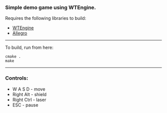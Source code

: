 ### Simple demo game using WTEngine.

Requires the following libraries to build:
- [WTEngine](https://github.com/wtfsystems/wtengine)
- [Allegro](https://github.com/liballeg/allegro5)

---

To build, run from here:
```
cmake .
make
```

---

### Controls:
 - W A S D - move
 - Right Alt - shield
 - Right Ctrl - laser
 - ESC - pause
